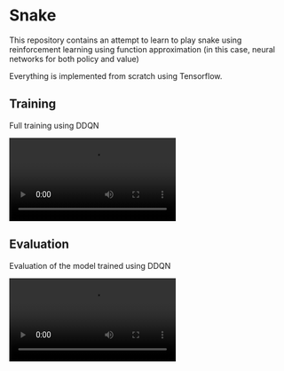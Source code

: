 # Snake
This repository contains an attempt to learn to play snake using reinforcement learning using function approximation
(in this case, neural networks for both policy and value)

Everything is implemented from scratch using Tensorflow.

## Training
Full training using DDQN

<video controls>
  <source src="./training.mp4" type="video/mp4">
</video>


## Evaluation
Evaluation of the model trained using DDQN

<video controls>
  <source src="./evaluation.mp4" type="video/mp4">
</video>